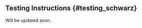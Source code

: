 Testing Instructions                            {#testing_schwarz}
-------------------------------------
Will be updated soon.
